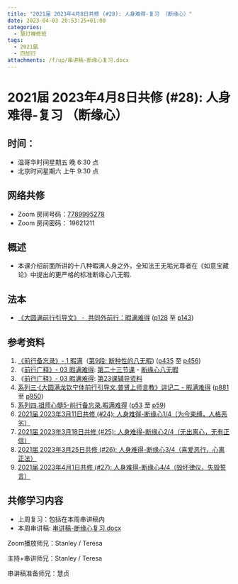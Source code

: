 ```yaml
---
title: "2021届 2023年4月8日共修 (#28): 人身难得-复习 （断缘心）"
date: 2023-04-03 20:53:25+01:00
categories:
  - 慧灯禅修班
tags:
  - 2021届
  - 四加行
attachments: /f/up/串讲稿-断缘心复习.docx
---
```

<!--StartFragment-->

# 2021届 2023年4月8日共修 (#28): 人身难得-复习 （断缘心）

## 时间：

* 温哥华时间星期五 晚 6:30 点
* 北京时间星期六 上午 9:30 点

## 网络共修

* Zoom 房间号码：[7789995278](https://us02web.zoom.us/j/7789995278?pwd=VjZmbWJFY2k2K0E5RVB2cTNIQmhqUT09)
* Zoom 房间密码： 19621211

## 概述

* 本课介绍前面所讲的十八种暇满人身之外，全知法王无垢光尊者在《如意宝藏论》中提出的更严格的标准断缘心八无暇.

## 法本

* [《](https://huidengchanxiu.net/refs/qxgs/qxgs-03xm)[大圆满前行引导文》 -  共同外前行：暇满难得](https://huidengchanxiu.net/books/dymqx/#%E4%B8%80%E6%9A%87%E6%BB%A1%E9%9A%BE%E5%BE%97) ([p128](https://huidengchanxiu.net/books/dymqx/#p128) 至 [p143](https://huidengchanxiu.net/books/dymqx/#p143))

## 参考资料

1. [《前行备忘录》- 1 暇满](https://huidengchanxiu.net/refs/qxbwl/qxxl4-01xm)（[第9段: 断种性的八无暇](https://huidengchanxiu.net/refs/qxbwl/qxxl4-01xm/#%E6%96%AD%E7%A7%8D%E6%80%A7%E7%9A%84%E5%85%AB%E6%97%A0%E6%9A%87)) ([p435](https://huidengchanxiu.net/refs/qxbwl/qxxl4-01xm/#p435) 至 [p456](https://huidengchanxiu.net/refs/qxbwl/qxxl4-01xm/#p456))
2. 《[前行广释》- 03 暇满难得](https://huidengchanxiu.net/refs/qxgs/qxgs-03xm): [第二十三节课](https://huidengchanxiu.net/refs/qxgs/qxgs-03xm/#%E7%AC%AC%E4%BA%8C%E5%8D%81%E4%B8%89%E8%8A%82%E8%AF%BE) - [断缘心八无暇](https://huidengchanxiu.net/refs/qxgs/qxgs-03xm/#%E4%BA%8C%E6%96%AD%E7%BC%98%E5%BF%83%E5%85%AB%E6%97%A0%E6%9A%87)
3. 《[前行广释》- 03 暇满难得](https://huidengchanxiu.net/refs/qxgs/fudao/qxgsfd-03xm): [第23课辅导资料](https://huidengchanxiu.net/refs/qxgs/fudao/qxgsfd-03xm/#%E5%89%8D%E8%A1%8C%E5%B9%BF%E9%87%8A%E7%AC%AC23%E8%AF%BE%E8%BE%85%E5%AF%BC%E8%B5%84%E6%96%99)
4. [系列三·《大圆满龙钦宁体前行引导文.普贤上师言教》讲记二 - 暇满难得](https://huidengchanxiu.net/refs/xmfw/s3-ydw2-xmnd) ([p881](https://huidengchanxiu.net/refs/xmfw/s3-ydw2-xmnd/#p881) 至 [p950](https://huidengchanxiu.net/refs/xmfw/s3-ydw2-xmnd/#p950))
5. [系列四.祖师心髓5-前行备忘录.暇满难得](https://huidengchanxiu.net/refs/xmfw/s4-zsxs5-qxbwl-xmnd) ([p53](https://huidengchanxiu.net/refs/xmfw/s4-zsxs5-qxbwl-xmnd/#p53) 至 [p59](https://huidengchanxiu.net/refs/xmfw/s4-zsxs5-qxbwl-xmnd/#p59))
6. [2021届 2023年3月11日共修 (#24): 人身难得-断缘心1/4（为今束缚，人格恶劣）](https://www.huidengvan.com/posts/2023-03-06-2021%E5%B1%8A-2023%E5%B9%B43%E6%9C%8811%E6%97%A5%E5%85%B1%E4%BF%AE-24-%E4%BA%BA%E8%BA%AB%E9%9A%BE%E5%BE%97-%E6%96%AD%E7%BC%98%E5%BF%831-4%E4%B8%BA%E4%BB%8A%E6%9D%9F%E7%BC%9A%E4%BA%BA%E6%A0%BC%E6%81%B6%E5%8A%A3/)
7. [2021届 2023年3月18日共修 (#25): 人身难得-断缘心2/4（无出离心，无有正信）](https://www.huidengvan.com/posts/2023-03-11-2021%E5%B1%8A-2023%E5%B9%B43%E6%9C%8818%E6%97%A5%E5%85%B1%E4%BF%AE-25-%E4%BA%BA%E8%BA%AB%E9%9A%BE%E5%BE%97-%E6%96%AD%E7%BC%98%E5%BF%832-4%E6%97%A0%E5%87%BA%E7%A6%BB%E5%BF%83%E6%97%A0%E6%9C%89%E6%AD%A3%E4%BF%A1/)
8. [2021届 2023年3月25日共修 (#26): 人身难得-断缘心3/4（喜爱恶行，心离正法）](https://www.huidengvan.com/posts/2023-03-20-2021%E5%B1%8A-2023%E5%B9%B43%E6%9C%8825%E6%97%A5%E5%85%B1%E4%BF%AE-26-%E4%BA%BA%E8%BA%AB%E9%9A%BE%E5%BE%97-%E6%96%AD%E7%BC%98%E5%BF%833-4%E5%96%9C%E7%88%B1%E6%81%B6%E8%A1%8C%E5%BF%83%E7%A6%BB%E6%AD%A3%E6%B3%95/)
9. [2021届 2023年4月1日共修 (#27): 人身难得-断缘心4/4（毁坏律仪，失毁誓言）](https://www.huidengvan.com/posts/2023-03-29-2021%E5%B1%8A-2023%E5%B9%B44%E6%9C%881%E6%97%A5%E5%85%B1%E4%BF%AE-27-%E4%BA%BA%E8%BA%AB%E9%9A%BE%E5%BE%97-%E6%96%AD%E7%BC%98%E5%BF%834-4%E6%AF%81%E5%9D%8F%E5%BE%8B%E4%BB%AA%E5%A4%B1%E6%AF%81%E8%AA%93%E8%A8%80/)

## **共修学习内容**

* 上周复习：包括在本周串讲稿内
* 本周串讲稿: [串讲稿-断缘心复习.docx](/f/up/串讲稿-断缘心复习.docx)

Zoom播放师兄：Stanley / Teresa

主持+串讲师兄：Stanley / Teresa

串讲稿准备师兄：慧贞

<!--EndFragment-->